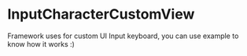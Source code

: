 # InputCharacterCustomView
Framework uses for custom UI Input keyboard, you can use example to know how it works :)
